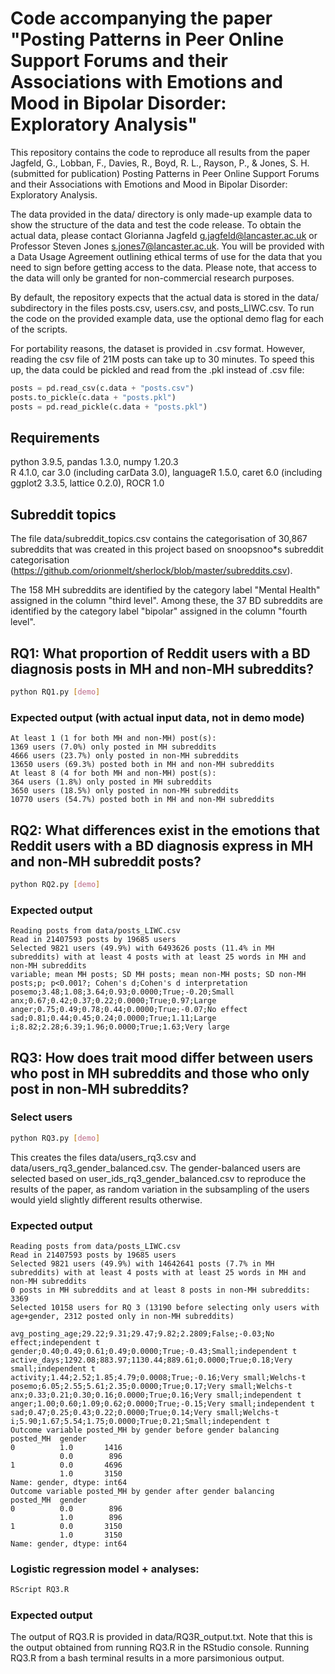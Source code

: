 # Code accompanying the paper "Posting Patterns in Peer Online Support Forums and their Associations with Emotions and Mood in Bipolar Disorder: Exploratory Analysis" 

This repository contains the code to reproduce all results from the paper Jagfeld, G., Lobban, F., Davies, R., Boyd, R. L., Rayson, P., & Jones, S. H. (submitted for publication) Posting Patterns in Peer Online Support Forums and their Associations with Emotions and Mood in Bipolar Disorder: Exploratory Analysis.

The data provided in the data/ directory is only made-up example data to show the structure of the data and test the code release. To obtain the actual data, please contact Glorianna Jagfeld <g.jagfeld@lancaster.ac.uk> or Professor Steven Jones <s.jones7@lancaster.ac.uk>. You will be provided with a Data Usage Agreement outlining ethical terms of use for the data that you need to sign before getting access to the data. Please note, that access to the data will only be granted for non-commercial research purposes.

By default, the repository expects that the actual data is stored in the data/ subdirectory in the files posts.csv, users.csv, and posts_LIWC.csv.
To run the code on the provided example data, use the optional demo flag for each of the scripts.

For portability reasons, the dataset is provided in .csv format. However, reading the csv file of 21M posts can take up to 30 minutes. To speed this up, the data could be pickled and read from the .pkl instead of .csv file:

```python
posts = pd.read_csv(c.data + "posts.csv")
posts.to_pickle(c.data + "posts.pkl")
posts = pd.read_pickle(c.data + "posts.pkl")
```

## Requirements
python 3.9.5, pandas 1.3.0, numpy 1.20.3<br>
R 4.1.0, car 3.0 (including carData 3.0), languageR 1.5.0, caret 6.0 (including ggplot2 3.3.5, lattice 0.2.0), ROCR 1.0

## Subreddit topics
The file data/subreddit_topics.csv contains the categorisation of 30,867 subreddits that was created in this project based on snoopsnoo*s subreddit categorisation (https://github.com/orionmelt/sherlock/blob/master/subreddits.csv).

The 158 MH subreddits are identified by the category label "Mental Health" assigned in the column "third level".
Among these, the 37 BD subreddits are identified by the category label "bipolar" assigned in the column "fourth level".

## RQ1: What proportion of Reddit users with a BD diagnosis posts in MH and non-MH subreddits?

```bash
python RQ1.py [demo]
```

### Expected output (with actual input data, not in demo mode)
````{verbatim}
At least 1 (1 for both MH and non-MH) post(s):
1369 users (7.0%) only posted in MH subreddits
4666 users (23.7%) only posted in non-MH subreddits
13650 users (69.3%) posted both in MH and non-MH subreddits
At least 8 (4 for both MH and non-MH) post(s):
364 users (1.8%) only posted in MH subreddits
3650 users (18.5%) only posted in non-MH subreddits
10770 users (54.7%) posted both in MH and non-MH subreddits
````
## RQ2: What differences exist in the emotions that Reddit users with a BD diagnosis express in MH and non-MH subreddit posts?

```bash
python RQ2.py [demo]
```

### Expected output
````{verbatim}
Reading posts from data/posts_LIWC.csv
Read in 21407593 posts by 19685 users
Selected 9821 users (49.9%) with 6493626 posts (11.4% in MH subreddits) with at least 4 posts with at least 25 words in MH and non-MH subreddits
variable; mean MH posts; SD MH posts; mean non-MH posts; SD non-MH posts;p; p<0.001?; Cohen's d;Cohen's d interpretation
posemo;3.48;1.08;3.64;0.93;0.0000;True;-0.20;Small
anx;0.67;0.42;0.37;0.22;0.0000;True;0.97;Large
anger;0.75;0.49;0.78;0.44;0.0000;True;-0.07;No effect
sad;0.81;0.44;0.45;0.24;0.0000;True;1.11;Large
i;8.82;2.28;6.39;1.96;0.0000;True;1.63;Very large
````

## RQ3: How does trait mood differ between users who post in MH subreddits and those who only post in non-MH subreddits?

### Select users
```bash
python RQ3.py [demo]
```

This creates the files data/users_rq3.csv and data/users_rq3_gender_balanced.csv.
The gender-balanced users are selected based on user_ids_rq3_gender_balanced.csv to reproduce the results of the paper, as random variation in the subsampling of the users would yield slightly different results otherwise.

### Expected output
````{verbatim}
Reading posts from data/posts_LIWC.csv
Read in 21407593 posts by 19685 users
Selected 9821 users (49.9%) with 14642641 posts (7.7% in MH subreddits) with at least 4 posts with at least 25 words in MH and non-MH subreddits
0 posts in MH subreddits and at least 8 posts in non-MH subreddits: 3369
Selected 10158 users for RQ 3 (13190 before selecting only users with age+gender, 2312 posted only in non-MH subreddits)

avg_posting_age;29.22;9.31;29.47;9.82;2.2809;False;-0.03;No effect;independent t
gender;0.40;0.49;0.61;0.49;0.0000;True;-0.43;Small;independent t
active_days;1292.08;883.97;1130.44;889.61;0.0000;True;0.18;Very small;independent t
activity;1.44;2.52;1.85;4.79;0.0008;True;-0.16;Very small;Welchs-t
posemo;6.05;2.55;5.61;2.35;0.0000;True;0.17;Very small;Welchs-t
anx;0.33;0.21;0.30;0.16;0.0000;True;0.16;Very small;independent t
anger;1.00;0.60;1.09;0.62;0.0000;True;-0.15;Very small;independent t
sad;0.47;0.25;0.43;0.22;0.0000;True;0.14;Very small;Welchs-t
i;5.90;1.67;5.54;1.75;0.0000;True;0.21;Small;independent t
Outcome variable posted_MH by gender before gender balancing
posted_MH  gender
0          1.0       1416
           0.0        896
1          0.0       4696
           1.0       3150
Name: gender, dtype: int64
Outcome variable posted_MH by gender after gender balancing
posted_MH  gender
0          0.0        896
           1.0        896
1          0.0       3150
           1.0       3150
Name: gender, dtype: int64
````
### Logistic regression model + analyses:
```bash
RScript RQ3.R
```

### Expected output
The output of RQ3.R is provided in data/RQ3R_output.txt.
Note that this is the output obtained from running RQ3.R in the RStudio console.
Running RQ3.R from a bash terminal results in a more parsimonious output.
